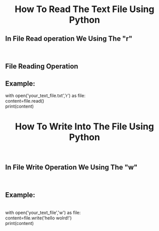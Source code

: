 <h1 align="center">How To Read The Text File Using Python<br></h1>
<h2>In File Read operation We Using The "r"</h2><br>
<h2>File Reading Operation<br></h2>
<h2 >Example:</h2>
with open('your_text_file.txt','r') as file:<br>
content=file.read()<br>
print(content)<br>
<h1 align="center">How To Write Into The File Using Python </h1><br>
<h2/SDFGHJKL;'
  ZXasdfghjkl;'
  ;>In File Write Operation We Using The "w"</h2><br>
<h2>Example:</h2><br>
with open('your_text_file','w') as file:<br>
content=file.write('hello wolrd!')<br>
print(content)<br>
